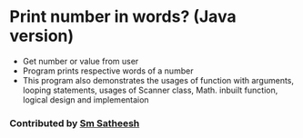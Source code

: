 # Print number in words? (Java version)
* Get number or value from user <br/>
* Program prints respective words of a number <br />
* This program also demonstrates the usages of function with arguments, looping statements, usages of Scanner class, Math. inbuilt function, logical design and implementaion <br />

### Contributed by [Sm Satheesh](https://github.com/smsatheesh)
